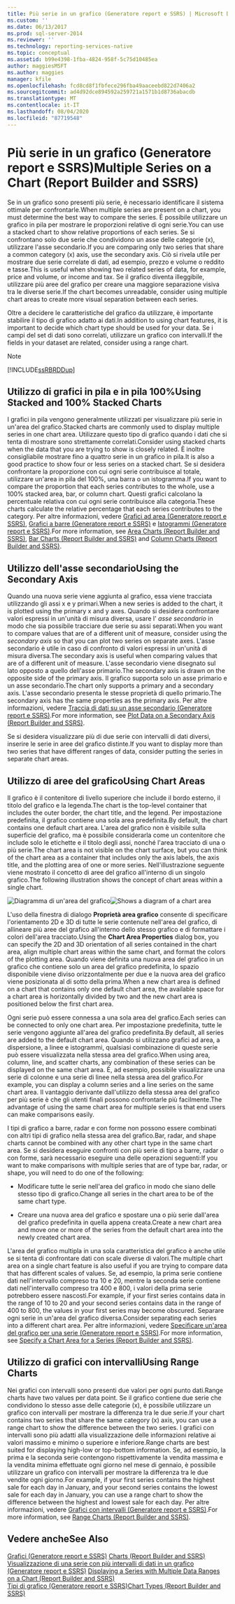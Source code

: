 ```yaml
---
title: Più serie in un grafico (Generatore report e SSRS) | Microsoft Docs
ms.custom: ''
ms.date: 06/13/2017
ms.prod: sql-server-2014
ms.reviewer: ''
ms.technology: reporting-services-native
ms.topic: conceptual
ms.assetid: b99e4398-1fba-4824-958f-5c75d10485ea
author: maggiesMSFT
ms.author: maggies
manager: kfile
ms.openlocfilehash: fcd8cd8f1fbfece296fba49aaceebd822d7406a2
ms.sourcegitcommit: ad4d92dce894592a259721a1571b1d8736abacdb
ms.translationtype: MT
ms.contentlocale: it-IT
ms.lasthandoff: 08/04/2020
ms.locfileid: "87719548"
---
```

# <a name="multiple-series-on-a-chart-report-builder-and-ssrs"></a><span data-ttu-id="9bbac-102">Più serie in un grafico (Generatore report e SSRS)</span><span class="sxs-lookup"><span data-stu-id="9bbac-102">Multiple Series on a Chart (Report Builder and SSRS)</span></span>
  <span data-ttu-id="9bbac-103">Se in un grafico sono presenti più serie, è necessario identificare il sistema ottimale per confrontarle.</span><span class="sxs-lookup"><span data-stu-id="9bbac-103">When multiple series are present on a chart, you must determine the best way to compare the series.</span></span> <span data-ttu-id="9bbac-104">È possibile utilizzare un grafico in pila per mostrare le proporzioni relative di ogni serie.</span><span class="sxs-lookup"><span data-stu-id="9bbac-104">You can use a stacked chart to show relative proportions of each series.</span></span> <span data-ttu-id="9bbac-105">Se si confrontano solo due serie che condividono un asse delle categorie (x), utilizzare l'asse secondario.</span><span class="sxs-lookup"><span data-stu-id="9bbac-105">If you are comparing only two series that share a common category (x) axis, use the secondary axis.</span></span> <span data-ttu-id="9bbac-106">Ciò si rivela utile per mostrare due serie correlate di dati, ad esempio, prezzo e volume o reddito e tasse.</span><span class="sxs-lookup"><span data-stu-id="9bbac-106">This is useful when showing two related series of data, for example, price and volume, or income and tax.</span></span> <span data-ttu-id="9bbac-107">Se il grafico diventa illeggibile, utilizzare più aree del grafico per creare una maggiore separazione visiva tra le diverse serie.</span><span class="sxs-lookup"><span data-stu-id="9bbac-107">If the chart becomes unreadable, consider using multiple chart areas to create more visual separation between each series.</span></span>  
  
 <span data-ttu-id="9bbac-108">Oltre a decidere le caratteristiche del grafico da utilizzare, è importante stabilire il tipo di grafico adatto ai dati.</span><span class="sxs-lookup"><span data-stu-id="9bbac-108">In addition to using chart features, it is important to decide which chart type should be used for your data.</span></span> <span data-ttu-id="9bbac-109">Se i campi del set di dati sono correlati, utilizzare un grafico con intervalli.</span><span class="sxs-lookup"><span data-stu-id="9bbac-109">If the fields in your dataset are related, consider using a range chart.</span></span>  
  
> [!NOTE]  
>  [!INCLUDE[ssRBRDDup](../../includes/ssrbrddup-md.md)]  
  
## <a name="using-stacked-and-100-stacked-charts"></a><span data-ttu-id="9bbac-110">Utilizzo di grafici in pila e in pila 100%</span><span class="sxs-lookup"><span data-stu-id="9bbac-110">Using Stacked and 100% Stacked Charts</span></span>  
 <span data-ttu-id="9bbac-111">I grafici in pila vengono generalmente utilizzati per visualizzare più serie in un'area del grafico.</span><span class="sxs-lookup"><span data-stu-id="9bbac-111">Stacked charts are commonly used to display multiple series in one chart area.</span></span> <span data-ttu-id="9bbac-112">Utilizzare questo tipo di grafico quando i dati che si tenta di mostrare sono strettamente correlati.</span><span class="sxs-lookup"><span data-stu-id="9bbac-112">Consider using stacked charts when the data that you are trying to show is closely related.</span></span> <span data-ttu-id="9bbac-113">È inoltre consigliabile mostrare fino a quattro serie in un grafico in pila.</span><span class="sxs-lookup"><span data-stu-id="9bbac-113">It is also a good practice to show four or less series on a stacked chart.</span></span> <span data-ttu-id="9bbac-114">Se si desidera confrontare la proporzione con cui ogni serie contribuisce al totale, utilizzare un'area in pila del 100%, una barra o un istogramma.</span><span class="sxs-lookup"><span data-stu-id="9bbac-114">If you want to compare the proportion that each series contributes to the whole, use a 100% stacked area, bar, or column chart.</span></span> <span data-ttu-id="9bbac-115">Questi grafici calcolano la percentuale relativa con cui ogni serie contribuisce alla categoria.</span><span class="sxs-lookup"><span data-stu-id="9bbac-115">These charts calculate the relative percentage that each series contributes to the category.</span></span> <span data-ttu-id="9bbac-116">Per altre informazioni, vedere [Grafici ad area &#40;Generatore report e SSRS&#41;](charts-report-builder-and-ssrs.md), [Grafici a barre &#40;Generatore report e SSRS&#41;](bar-charts-report-builder-and-ssrs.md) e [Istogrammi &#40;Generatore report e SSRS&#41;](column-charts-report-builder-and-ssrs.md).</span><span class="sxs-lookup"><span data-stu-id="9bbac-116">For more information, see [Area Charts &#40;Report Builder and SSRS&#41;](charts-report-builder-and-ssrs.md), [Bar Charts &#40;Report Builder and SSRS&#41;](bar-charts-report-builder-and-ssrs.md) and [Column Charts &#40;Report Builder and SSRS&#41;](column-charts-report-builder-and-ssrs.md).</span></span>  
  
## <a name="using-the-secondary-axis"></a><span data-ttu-id="9bbac-117">Utilizzo dell'asse secondario</span><span class="sxs-lookup"><span data-stu-id="9bbac-117">Using the Secondary Axis</span></span>  
 <span data-ttu-id="9bbac-118">Quando una nuova serie viene aggiunta al grafico, essa viene tracciata utilizzando gli assi x e y primari.</span><span class="sxs-lookup"><span data-stu-id="9bbac-118">When a new series is added to the chart, it is plotted using the primary x and y axes.</span></span> <span data-ttu-id="9bbac-119">Quando si desidera confrontare valori espressi in un'unità di misura diversa, usare l' *asse secondario* in modo che sia possibile tracciare due serie su assi separati.</span><span class="sxs-lookup"><span data-stu-id="9bbac-119">When you want to compare values that are of a different unit of measure, consider using the *secondary axis* so that you can plot two series on separate axes.</span></span> <span data-ttu-id="9bbac-120">L'asse secondario è utile in caso di confronto di valori espressi in un'unità di misura diversa.</span><span class="sxs-lookup"><span data-stu-id="9bbac-120">The secondary axis is useful when comparing values that are of a different unit of measure.</span></span> <span data-ttu-id="9bbac-121">L'asse secondario viene disegnato sul lato opposto a quello dell'asse primario.</span><span class="sxs-lookup"><span data-stu-id="9bbac-121">The secondary axis is drawn on the opposite side of the primary axis.</span></span> <span data-ttu-id="9bbac-122">Il grafico supporta solo un asse primario e un asse secondario.</span><span class="sxs-lookup"><span data-stu-id="9bbac-122">The chart only supports a primary and a secondary axis.</span></span> <span data-ttu-id="9bbac-123">L'asse secondario presenta le stesse proprietà di quello primario.</span><span class="sxs-lookup"><span data-stu-id="9bbac-123">The secondary axis has the same properties as the primary axis.</span></span> <span data-ttu-id="9bbac-124">Per altre informazioni, vedere [Traccia di dati su un asse secondario &#40;Generatore report e SSRS&#41;](plot-data-on-a-secondary-axis-report-builder-and-ssrs.md).</span><span class="sxs-lookup"><span data-stu-id="9bbac-124">For more information, see [Plot Data on a Secondary Axis &#40;Report Builder and SSRS&#41;](plot-data-on-a-secondary-axis-report-builder-and-ssrs.md).</span></span>  
  
 <span data-ttu-id="9bbac-125">Se si desidera visualizzare più di due serie con intervalli di dati diversi, inserire le serie in aree del grafico distinte.</span><span class="sxs-lookup"><span data-stu-id="9bbac-125">If you want to display more than two series that have different ranges of data, consider putting the series in separate chart areas.</span></span>  
  
## <a name="using-chart-areas"></a><span data-ttu-id="9bbac-126">Utilizzo di aree del grafico</span><span class="sxs-lookup"><span data-stu-id="9bbac-126">Using Chart Areas</span></span>  
 <span data-ttu-id="9bbac-127">Il grafico è il contenitore di livello superiore che include il bordo esterno, il titolo del grafico e la legenda.</span><span class="sxs-lookup"><span data-stu-id="9bbac-127">The chart is the top-level container that includes the outer border, the chart title, and the legend.</span></span> <span data-ttu-id="9bbac-128">Per impostazione predefinita, il grafico contiene una sola area predefinita.</span><span class="sxs-lookup"><span data-stu-id="9bbac-128">By default, the chart contains one default chart area.</span></span> <span data-ttu-id="9bbac-129">L'area del grafico non è visibile sulla superficie del grafico, ma è possibile considerarla come un contenitore che include solo le etichette e il titolo degli assi, nonché l'area tracciato di una o più serie.</span><span class="sxs-lookup"><span data-stu-id="9bbac-129">The chart area is not visible on the chart surface, but you can think of the chart area as a container that includes only the axis labels, the axis title, and the plotting area of one or more series.</span></span> <span data-ttu-id="9bbac-130">Nell'illustrazione seguente viene mostrato il concetto di aree del grafico all'interno di un singolo grafico.</span><span class="sxs-lookup"><span data-stu-id="9bbac-130">The following illustration shows the concept of chart areas within a single chart.</span></span>  
  
 <span data-ttu-id="9bbac-131">![Diagramma di un'area del grafico](../media/chartareasdiagram.gif "Diagramma di un'area del grafico")</span><span class="sxs-lookup"><span data-stu-id="9bbac-131">![Shows a diagram of a chart area](../media/chartareasdiagram.gif "Shows a diagram of a chart area")</span></span>  
  
 <span data-ttu-id="9bbac-132">L'uso della finestra di dialogo **Proprietà area grafico** consente di specificare l'orientamento 2D e 3D di tutte le serie contenute nell'area del grafico, di allineare più aree del grafico all'interno dello stesso grafico e di formattare i colori dell'area tracciato.</span><span class="sxs-lookup"><span data-stu-id="9bbac-132">Using the **Chart Area Properties** dialog box, you can specify the 2D and 3D orientation of all series contained in the chart area, align multiple chart areas within the same chart, and format the colors of the plotting area.</span></span> <span data-ttu-id="9bbac-133">Quando viene definita una nuova area del grafico in un grafico che contiene solo un area del grafico predefinita, lo spazio disponibile viene diviso orizzontalmente per due e la nuova area del grafico viene posizionata al di sotto della prima.</span><span class="sxs-lookup"><span data-stu-id="9bbac-133">When a new chart area is defined on a chart that contains only one default chart area, the available space for a chart area is horizontally divided by two and the new chart area is positioned below the first chart area.</span></span>  
  
 <span data-ttu-id="9bbac-134">Ogni serie può essere connessa a una sola area del grafico.</span><span class="sxs-lookup"><span data-stu-id="9bbac-134">Each series can be connected to only one chart area.</span></span> <span data-ttu-id="9bbac-135">Per impostazione predefinita, tutte le serie vengono aggiunte all'area del grafico predefinita.</span><span class="sxs-lookup"><span data-stu-id="9bbac-135">By default, all series are added to the default chart area.</span></span> <span data-ttu-id="9bbac-136">Quando si utilizzano grafici ad area, a dispersione, a linee e istogrammi, qualsiasi combinazione di queste serie può essere visualizzata nella stessa area del grafico.</span><span class="sxs-lookup"><span data-stu-id="9bbac-136">When using area, column, line, and scatter charts, any combination of these series can be displayed on the same chart area.</span></span> <span data-ttu-id="9bbac-137">È, ad esempio, possibile visualizzare una serie di colonne e una serie di linee nella stessa area del grafico.</span><span class="sxs-lookup"><span data-stu-id="9bbac-137">For example, you can display a column series and a line series on the same chart area.</span></span> <span data-ttu-id="9bbac-138">Il vantaggio derivante dall'utilizzo della stessa area del grafico per più serie è che gli utenti finali possono confrontarle più facilmente.</span><span class="sxs-lookup"><span data-stu-id="9bbac-138">The advantage of using the same chart area for multiple series is that end users can make comparisons easily.</span></span>  
  
 <span data-ttu-id="9bbac-139">I tipi di grafico a barre, radar e con forme non possono essere combinati con altri tipi di grafico nella stessa area del grafico.</span><span class="sxs-lookup"><span data-stu-id="9bbac-139">Bar, radar, and shape charts cannot be combined with any other chart type in the same chart area.</span></span> <span data-ttu-id="9bbac-140">Se si desidera eseguire confronti con più serie di tipo a barre, radar o con forme, sarà necessario eseguire una delle operazioni seguenti:</span><span class="sxs-lookup"><span data-stu-id="9bbac-140">If you want to make comparisons with multiple series that are of type bar, radar, or shape, you will need to do one of the following:</span></span>  
  
-   <span data-ttu-id="9bbac-141">Modificare tutte le serie nell'area del grafico in modo che siano delle stesso tipo di grafico.</span><span class="sxs-lookup"><span data-stu-id="9bbac-141">Change all series in the chart area to be of the same chart type.</span></span>  
  
-   <span data-ttu-id="9bbac-142">Creare una nuova area del grafico e spostare una o più serie dall'area del grafico predefinita in quella appena creata.</span><span class="sxs-lookup"><span data-stu-id="9bbac-142">Create a new chart area and move one or more of the series from the default chart area into the newly created chart area.</span></span>  
  
 <span data-ttu-id="9bbac-143">L'area del grafico multipla in una sola caratteristica del grafico è anche utile se si tenta di confrontare dati con scale diverse di valori.</span><span class="sxs-lookup"><span data-stu-id="9bbac-143">The multiple chart area on a single chart feature is also useful if you are trying to compare data that has different scales of values.</span></span> <span data-ttu-id="9bbac-144">Se, ad esempio, la prima serie contiene dati nell'intervallo compreso tra 10 e 20, mentre la seconda serie contiene dati nell'intervallo compreso tra 400 e 800, i valori della prima serie potrebbero essere nascosti.</span><span class="sxs-lookup"><span data-stu-id="9bbac-144">For example, if your first series contains data in the range of 10 to 20 and your second series contains data in the range of 400 to 800, the values in your first series may become obscured.</span></span> <span data-ttu-id="9bbac-145">Separare ogni serie in un'area del grafico diversa.</span><span class="sxs-lookup"><span data-stu-id="9bbac-145">Consider separating each series into a different chart area.</span></span> <span data-ttu-id="9bbac-146">Per altre informazioni, vedere [Specificare un'area del grafico per una serie &#40;Generatore report e SSRS&#41;](specify-a-chart-area-for-a-series-report-builder-and-ssrs.md).</span><span class="sxs-lookup"><span data-stu-id="9bbac-146">For more information, see [Specify a Chart Area for a Series &#40;Report Builder and SSRS&#41;](specify-a-chart-area-for-a-series-report-builder-and-ssrs.md).</span></span>  
  
## <a name="using-range-charts"></a><span data-ttu-id="9bbac-147">Utilizzo di grafici con intervalli</span><span class="sxs-lookup"><span data-stu-id="9bbac-147">Using Range Charts</span></span>  
 <span data-ttu-id="9bbac-148">Nei grafici con intervalli sono presenti due valori per ogni punto dati.</span><span class="sxs-lookup"><span data-stu-id="9bbac-148">Range charts have two values per data point.</span></span> <span data-ttu-id="9bbac-149">Se il grafico contiene due serie che condividono lo stesso asse delle categorie (x), è possibile utilizzare un grafico con intervalli per mostrare la differenza tra le due serie.</span><span class="sxs-lookup"><span data-stu-id="9bbac-149">If your chart contains two series that share the same category (x) axis, you can use a range chart to show the difference between the two series.</span></span> <span data-ttu-id="9bbac-150">I grafici con intervalli sono più adatti alla visualizzazione delle informazioni relative ai valori massimo e minimo o superiore e inferiore.</span><span class="sxs-lookup"><span data-stu-id="9bbac-150">Range charts are best suited for displaying high-low or top-bottom information.</span></span> <span data-ttu-id="9bbac-151">Se, ad esempio, la prima e la seconda serie contengono rispettivamente la vendita massima e la vendita minima effettuate ogni giorno nel mese di gennaio, è possibile utilizzare un grafico con intervalli per mostrare la differenza tra le due vendite ogni giorno.</span><span class="sxs-lookup"><span data-stu-id="9bbac-151">For example, if your first series contains the highest sale for each day in January, and your second series contains the lowest sale for each day in January, you can use a range chart to show the difference between the highest and lowest sale for each day.</span></span> <span data-ttu-id="9bbac-152">Per altre informazioni, vedere [Grafici con intervalli &#40;Generatore report e SSRS&#41;](range-charts-report-builder-and-ssrs.md).</span><span class="sxs-lookup"><span data-stu-id="9bbac-152">For more information, see [Range Charts &#40;Report Builder and SSRS&#41;](range-charts-report-builder-and-ssrs.md).</span></span>  
  
## <a name="see-also"></a><span data-ttu-id="9bbac-153">Vedere anche</span><span class="sxs-lookup"><span data-stu-id="9bbac-153">See Also</span></span>  
 <span data-ttu-id="9bbac-154">[Grafici &#40;Generatore report e SSRS&#41;](charts-report-builder-and-ssrs.md) </span><span class="sxs-lookup"><span data-stu-id="9bbac-154">[Charts &#40;Report Builder and SSRS&#41;](charts-report-builder-and-ssrs.md) </span></span>  
 <span data-ttu-id="9bbac-155">[Visualizzazione di una serie con più intervalli di dati in un grafico &#40;Generatore report e SSRS&#41;](displaying-a-series-with-multiple-data-ranges-on-a-chart.md) </span><span class="sxs-lookup"><span data-stu-id="9bbac-155">[Displaying a Series with Multiple Data Ranges on a Chart &#40;Report Builder and SSRS&#41;](displaying-a-series-with-multiple-data-ranges-on-a-chart.md) </span></span>  
 [<span data-ttu-id="9bbac-156">Tipi di grafico &#40;Generatore report e SSRS&#41;</span><span class="sxs-lookup"><span data-stu-id="9bbac-156">Chart Types &#40;Report Builder and SSRS&#41;</span></span>](chart-types-report-builder-and-ssrs.md)  
  
  
